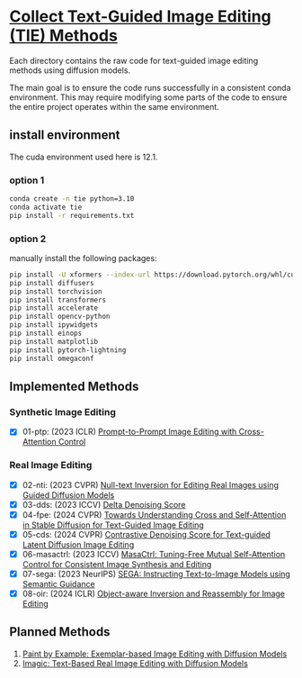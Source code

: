 # [Collect Text-Guided Image Editing (TIE) Methods](https://github.com/tian-2024/TIE-Collect)


Each directory contains the raw code for text-guided image editing methods using diffusion models.

The main goal is to ensure the code runs successfully in a consistent conda environment. This may require modifying some parts of the code to ensure the entire project operates within the same environment.

## install environment

The cuda environment used here is 12.1.

### option 1

```bash
conda create -n tie python=3.10
conda activate tie
pip install -r requirements.txt
```

### option 2

manually install the following packages:

```bash
pip install -U xformers --index-url https://download.pytorch.org/whl/cu121
pip install diffusers
pip install torchvision
pip install transformers
pip install accelerate
pip install opencv-python
pip install ipywidgets
pip install einops
pip install matplotlib
pip install pytorch-lightning
pip install omegaconf
```

## Implemented Methods

### Synthetic Image Editing


- [x] 01-ptp:  (2023 ICLR) [Prompt-to-Prompt Image Editing with Cross-Attention Control](https://prompt-to-prompt.github.io/)

### Real Image Editing

- [x] 02-nti:  (2023 CVPR) [Null-text Inversion for Editing Real Images using Guided Diffusion Models](https://null-text-inversion.github.io/)
- [x] 03-dds:  (2023 ICCV) [Delta Denoising Score](https://delta-denoising-score.github.io/)
- [x] 04-fpe:  (2024 CVPR) [Towards Understanding Cross and Self-Attention in Stable Diffusion for Text-Guided Image Editing](https://github.com/alibaba/EasyNLP/tree/master/diffusion/FreePromptEditing)
- [x] 05-cds:  (2024 CVPR) [Contrastive Denoising Score for Text-guided Latent Diffusion Image Editing](https://github.com/HyelinNAM/ContrastiveDenoisingScore)
- [x] 06-masactrl:  (2023 ICCV) [MasaCtrl: Tuning-Free Mutual Self-Attention Control for Consistent Image Synthesis and Editing](https://ljzycmd.github.io/projects/MasaCtrl/)
- [x] 07-sega:  (2023 NeurIPS) [SEGA: Instructing Text-to-Image Models using Semantic Guidance](https://huggingface.co/docs/diffusers/api/pipelines/semantic_stable_diffusion)
- [x] 08-oir:  (2024 ICLR) [Object-aware Inversion and Reassembly for Image Editing](https://aim-uofa.github.io/OIR-Diffusion/)

## Planned Methods

1. [Paint by Example: Exemplar-based Image Editing with Diffusion Models](https://github.com/Fantasy-Studio/Paint-by-Example)
2. [Imagic: Text-Based Real Image Editing with Diffusion Models](https://github.com/justinpinkney/stable-diffusion/blob/main/notebooks/imagic)